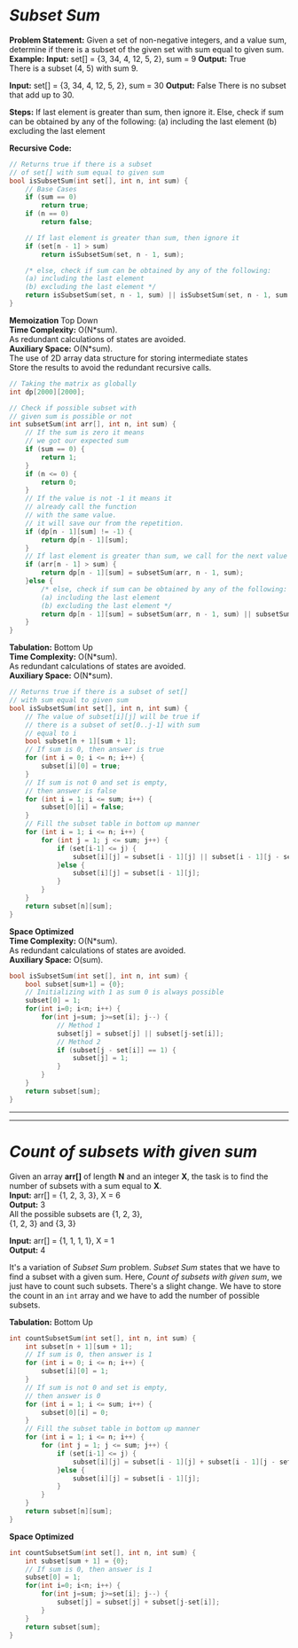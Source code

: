 


# *Subset Sum*

**Problem Statement:** Given a set of non-negative integers, and a value sum, determine if there is a subset of the given set with sum equal to given sum.   
**Example:**
**Input:** set[] = {3, 34, 4, 12, 5, 2}, sum = 9
**Output:** True  
There is a subset (4, 5) with sum 9.

**Input:** set[] = {3, 34, 4, 12, 5, 2}, sum = 30
**Output:** False
There is no subset that add up to 30.

**Steps:**
If last element is greater than sum, then ignore it. Else, check if sum can be obtained by any of the following:
(a) including the last element
(b) excluding the last element

**Recursive Code:**  
    
````cpp
// Returns true if there is a subset
// of set[] with sum equal to given sum
bool isSubsetSum(int set[], int n, int sum) {
	// Base Cases
	if (sum == 0)
		return true;
	if (n == 0)
		return false;

	// If last element is greater than sum, then ignore it
	if (set[n - 1] > sum)
		return isSubsetSum(set, n - 1, sum);

	/* else, check if sum can be obtained by any of the following:
	(a) including the last element
	(b) excluding the last element */
	return isSubsetSum(set, n - 1, sum) || isSubsetSum(set, n - 1, sum - set[n - 1]);
}
````  

**Memoization**  Top Down  
**Time Complexity:**  O(N\*sum).  
    As redundant calculations of states are avoided.  
**Auxiliary Space:**  O(N\*sum).  
    The use of 2D array data structure for storing intermediate states  
Store the results to avoid the redundant recursive calls.  
````cpp
// Taking the matrix as globally
int dp[2000][2000];

// Check if possible subset with
// given sum is possible or not
int subsetSum(int arr[], int n, int sum) {
	// If the sum is zero it means
	// we got our expected sum
	if (sum == 0) {
		return 1;
	}
	if (n <= 0) {
		return 0;
	}
	// If the value is not -1 it means it
	// already call the function
	// with the same value.
	// it will save our from the repetition.
	if (dp[n - 1][sum] != -1) {
		return dp[n - 1][sum];
	}
	// If last element is greater than sum, we call for the next value
	if (arr[n - 1] > sum) {
		return dp[n - 1][sum] = subsetSum(arr, n - 1, sum);
	}else {
		/* else, check if sum can be obtained by any of the following:
		(a) including the last element
		(b) excluding the last element */
		return dp[n - 1][sum] = subsetSum(arr, n - 1, sum) || subsetSum(arr, n - 1, sum - arr[n - 1]);
	}
}
````  

**Tabulation:** Bottom Up  
 **Time Complexity:**  O(N\*sum).  
    As redundant calculations of states are avoided.  
**Auxiliary Space:**  O(N\*sum).  
````cpp
// Returns true if there is a subset of set[]
// with sum equal to given sum
bool isSubsetSum(int set[], int n, int sum) {
    // The value of subset[i][j] will be true if
    // there is a subset of set[0..j-1] with sum
    // equal to i
    bool subset[n + 1][sum + 1];
    // If sum is 0, then answer is true
    for (int i = 0; i <= n; i++) {
        subset[i][0] = true;
    }
    // If sum is not 0 and set is empty,
    // then answer is false
    for (int i = 1; i <= sum; i++) {
        subset[0][i] = false;
    }
    // Fill the subset table in bottom up manner
    for (int i = 1; i <= n; i++) {
        for (int j = 1; j <= sum; j++) {
            if (set[i-1] <= j) {
                subset[i][j] = subset[i - 1][j] || subset[i - 1][j - set[i - 1]];
            }else {
                subset[i][j] = subset[i - 1][j];
            }
        }
    }
    return subset[n][sum];
}
````  

**Space Optimized**  
**Time Complexity:**  O(N\*sum).  
    As redundant calculations of states are avoided.  
**Auxiliary Space:**  O(sum).  
````cpp
bool isSubsetSum(int set[], int n, int sum) {
	bool subset[sum+1] = {0};
	// Initializing with 1 as sum 0 is always possible
    subset[0] = 1;
    for(int i=0; i<n; i++) {
        for(int j=sum; j>=set[i]; j--) {
			// Method 1
            subset[j] = subset[j] || subset[j-set[i]];
			// Method 2
			if (subset[j - set[i]] == 1) {
                subset[j] = 1;
			}
        }
    }
    return subset[sum];
}
````

---  
---  
# *Count of subsets with given sum*  
 Given an array **arr[]** of length **N** and an integer **X**, the task is to find the number of subsets with a sum equal to **X**.  
 **Input:**  arr[] = {1, 2, 3, 3}, X = 6  
**Output:**  3  
All the possible subsets are {1, 2, 3},  
{1, 2, 3} and {3, 3}

**Input:**  arr[] = {1, 1, 1, 1}, X = 1  
**Output:**  4  

It's a variation of *Subset Sum* problem. *Subset Sum* states that we have to find a subset with a given sum. Here, *Count of subsets with given sum*, we just have to count such subsets. There's a slight change. We have to store the count in an `int` array and we have to add the number of possible subsets.  

**Tabulation:** Bottom Up  
````cpp
int countSubsetSum(int set[], int n, int sum) {
    int subset[n + 1][sum + 1];
    // If sum is 0, then answer is 1
    for (int i = 0; i <= n; i++) {
        subset[i][0] = 1;
    }
    // If sum is not 0 and set is empty,
    // then answer is 0
    for (int i = 1; i <= sum; i++) {
        subset[0][i] = 0;
    }
    // Fill the subset table in bottom up manner
    for (int i = 1; i <= n; i++) {
        for (int j = 1; j <= sum; j++) {
            if (set[i-1] <= j) {
                subset[i][j] = subset[i - 1][j] + subset[i - 1][j - set[i - 1]];
            }else {
                subset[i][j] = subset[i - 1][j];
            }
        }
    }
    return subset[n][sum];
}
````  

**Space Optimized**  
````cpp
int countSubsetSum(int set[], int n, int sum) {
    int subset[sum + 1] = {0};
    // If sum is 0, then answer is 1
    subset[0] = 1;
	for(int i=0; i<n; i++) {
        for(int j=sum; j>=set[i]; j--) {
            subset[j] = subset[j] + subset[j-set[i]];
        }
    }
    return subset[sum];
}
````
